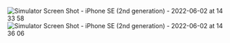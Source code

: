 ![Simulator Screen Shot - iPhone SE (2nd generation) - 2022-06-02 at 14 33 58](https://user-images.githubusercontent.com/60795564/171742331-f270360a-73dd-471b-ad6d-104827d22cd2.png)
![Simulator Screen Shot - iPhone SE (2nd generation) - 2022-06-02 at 14 36 06](https://user-images.githubusercontent.com/60795564/171742520-783992e4-00cd-430f-b1cd-65c96cebbca9.png)
